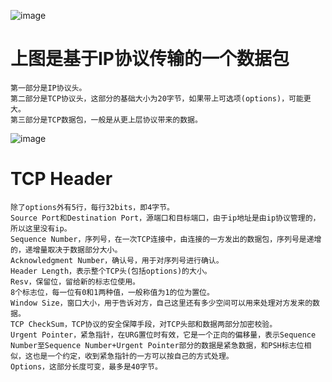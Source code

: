 ![image](https://user-images.githubusercontent.com/90752081/138622874-735ef9ba-29ad-4733-887e-90a0cdc65ecb.png)
# 上图是基于IP协议传输的一个数据包
```
第一部分是IP协议头。
第二部分是TCP协议头，这部分的基础大小为20字节，如果带上可选项(options)，可能更大。
第三部分是TCP数据包，一般是从更上层协议带来的数据。
```
![image](https://user-images.githubusercontent.com/90752081/138593255-e2e3e999-5fc5-4507-b756-ac84ac474b38.png)
# TCP Header
```
除了options外有5行，每行32bits，即4字节。
Source Port和Destination Port，源端口和目标端口，由于ip地址是由ip协议管理的，所以这里没有ip。
Sequence Number，序列号，在一次TCP连接中，由连接的一方发出的数据包，序列号是递增的，递增量取决于数据部分大小。
Acknowledgment Number，确认号，用于对序列号进行确认。
Header Length，表示整个TCP头(包括options)的大小。
Resv，保留位，留给新的标志位使用。
8个标志位，每一位有0和1两种值，一般称值为1的位为置位。
Window Size，窗口大小，用于告诉对方，自己这里还有多少空间可以用来处理对方发来的数据。
TCP CheckSum，TCP协议的安全保障手段，对TCP头部和数据两部分加密校验。
Urgent Pointer，紧急指针，在URG置位时有效，它是一个正向的偏移量，表示Sequence Number至Sequence Number+Urgent Pointer部分的数据是紧急数据，和PSH标志位相似，这也是一个约定，收到紧急指针的一方可以按自己的方式处理。
Options，这部分长度可变，最多是40字节。
```
